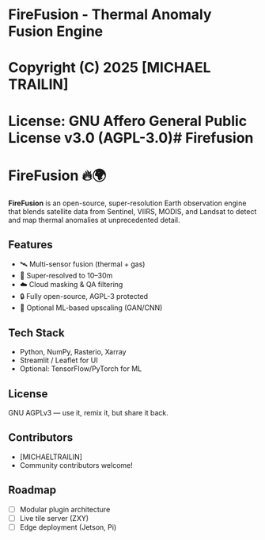 # FireFusion - Thermal Anomaly Fusion Engine
# Copyright (C) 2025 [MICHAEL TRAILIN]
# License: GNU Affero General Public License v3.0 (AGPL-3.0)# Firefusion
# FireFusion 🔥🌍

**FireFusion** is an open-source, super-resolution Earth observation engine that blends satellite data from Sentinel, VIIRS, MODIS, and Landsat to detect and map thermal anomalies at unprecedented detail.

## Features
- 🛰️ Multi-sensor fusion (thermal + gas)
- 📏 Super-resolved to 10–30m
- ☁️ Cloud masking & QA filtering
- 🔒 Fully open-source, AGPL-3 protected
- 🧠 Optional ML-based upscaling (GAN/CNN)

## Tech Stack
- Python, NumPy, Rasterio, Xarray
- Streamlit / Leaflet for UI
- Optional: TensorFlow/PyTorch for ML

## License
GNU AGPLv3 — use it, remix it, but share it back.

## Contributors
- [MICHAELTRAILIN]
- Community contributors welcome!

## Roadmap
- [ ] Modular plugin architecture
- [ ] Live tile server (ZXY)
- [ ] Edge deployment (Jetson, Pi)
